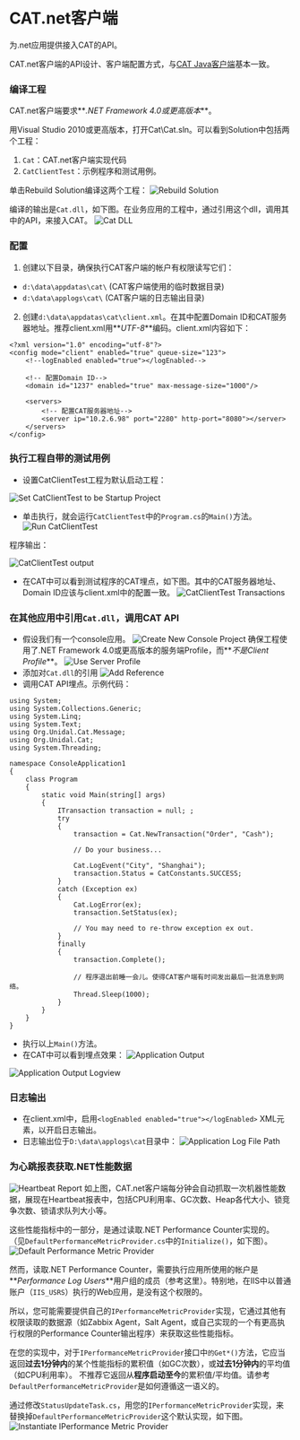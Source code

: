 # CAT.net客户端
为.net应用提供接入CAT的API。

CAT.net客户端的API设计、客户端配置方式，与[CAT Java客户端](https://github.com/dianping/cat)基本一致。

### 编译工程
CAT.net客户端要求**_.NET Framework 4.0或更高版本_**。

用Visual Studio 2010或更高版本，打开Cat\Cat.sln。可以看到Solution中包括两个工程：

1. `Cat`：CAT.net客户端实现代码
2. `CatClientTest`：示例程序和测试用例。

单击Rebuild Solution编译这两个工程：
![Rebuild Solution](doc/rebuild-solution.png)

编译的输出是`Cat.dll`，如下图。在业务应用的工程中，通过引用这个dll，调用其中的API，来接入CAT。
![Cat DLL](doc/cat-dll-location.png)

### 配置
1. 创建以下目录，确保执行CAT客户端的帐户有权限读写它们：
  - `d:\data\appdatas\cat\`  (CAT客户端使用的临时数据目录)
  - `d:\data\applogs\cat\`  (CAT客户端的日志输出目录)
2. 创建`d:\data\appdatas\cat\client.xml`。在其中配置Domain ID和CAT服务器地址。推荐client.xml用**_UTF-8_**编码。client.xml内容如下：
```
<?xml version="1.0" encoding="utf-8"?>
<config mode="client" enabled="true" queue-size="123">
	<!--logEnabled enabled="true"></logEnabled-->
	
	<!-- 配置Domain ID-->
	<domain id="1237" enabled="true" max-message-size="1000"/>
	
	<servers>
		<!-- 配置CAT服务器地址-->
		<server ip="10.2.6.98" port="2280" http-port="8080"></server>
	</servers>
</config>
```

### 执行工程自带的测试用例
- 设置CatClientTest工程为默认启动工程：

![Set CatClientTest to be Startup Project](doc/set-startup-project.png)

- 单击执行，就会运行`CatClientTest`中的`Program.cs`的`Main()`方法。
![Run CatClientTest](doc/run-cat-client-test.png)

程序输出：

![CatClientTest output](doc/catclienttest-output.png)

- 在CAT中可以看到测试程序的CAT埋点，如下图。其中的CAT服务器地址、Domain ID应该与client.xml中的配置一致。
![CatClientTest Transactions](doc/catclienttest-transactions.png)

### 在其他应用中引用`Cat.dll`，调用CAT API
- 假设我们有一个console应用。
![Create New Console Project](doc/new-console-project.png)
确保工程使用了.NET Framework 4.0或更高版本的服务端Profile，而**_不是Client Profile_**。
![Use Server Profile](doc/use-server-profile.png)
- 添加对`Cat.dll`的引用
![Add Reference](doc/add-reference.png)
- 调用CAT API埋点。示例代码：
```
using System;
using System.Collections.Generic;
using System.Linq;
using System.Text;
using Org.Unidal.Cat.Message;
using Org.Unidal.Cat;
using System.Threading;

namespace ConsoleApplication1
{
    class Program
    {
        static void Main(string[] args)
        {
            ITransaction transaction = null; ;
            try
            {
                transaction = Cat.NewTransaction("Order", "Cash");

                // Do your business...

                Cat.LogEvent("City", "Shanghai");
                transaction.Status = CatConstants.SUCCESS;
            }
            catch (Exception ex)
            {
            	Cat.LogError(ex);
                transaction.SetStatus(ex);
                
                // You may need to re-throw exception ex out.
            }
            finally
            {
                transaction.Complete();

                // 程序退出前睡一会儿。使得CAT客户端有时间发出最后一批消息到网络。
                Thread.Sleep(1000);
            }
        }
    }
}
```
- 执行以上`Main()`方法。
- 在CAT中可以看到埋点效果：
![Application Output](doc/console-app-output.png)

![Application Output Logview](doc/console-app-output-logview.png)

### 日志输出
- 在client.xml中，启用`<logEnabled enabled="true"></logEnabled>` XML元素，以开启日志输出。
- 日志输出位于`D:\data\applogs\cat`目录中：
![Application Log File Path](doc/console-app-log-file-path.png)

### 为心跳报表获取.NET性能数据
![Heartbeat Report](doc/heartbeat-output.png)
如上图，CAT.net客户端每分钟会自动抓取一次机器性能数据，展现在Heartbeat报表中，包括CPU利用率、GC次数、Heap各代大小、锁竞争次数、锁请求队列大小等。

这些性能指标中的一部分，是通过读取.NET Performance Counter实现的。
（见`DefaultPerformanceMetricProvider.cs`中的`Initialize()`，如下图）。
![Default Performance Metric Provider](doc/default-performance-metric-provider.png)

然而，读取.NET Performance Counter，需要执行应用所使用的帐户是**_Performance Log Users_**用户组的成员（参考这里）。特别地，在IIS中以普通账户（`IIS_USRS`）执行的Web应用，是没有这个权限的。

所以，您可能需要提供自己的`IPerformanceMetricProvider`实现，它通过其他有权限读取的数据源（如Zabbix Agent，Salt Agent，或自己实现的一个有更高执行权限的Performance Counter输出程序）来获取这些性能指标。
	
在您的实现中，对于`IPerformanceMetricProvider`接口中`的Get*()`方法，它应当返回**过去1分钟内**的某个性能指标的累积值（如GC次数），或**过去1分钟内**的平均值（如CPU利用率）。 不推荐它返回从**程序启动至今**的累积值/平均值。请参考`DefaultPerformanceMetricProvider`是如何遵循这一语义的。

通过修改`StatusUpdateTask.cs`，用您的`IPerformanceMetricProvider`实现，来替换掉`DefaultPerformanceMetricProvider`这个默认实现，如下图。
![Instantiate IPerformance Metric Provider](instantiate-performance-metric-provider.png)



